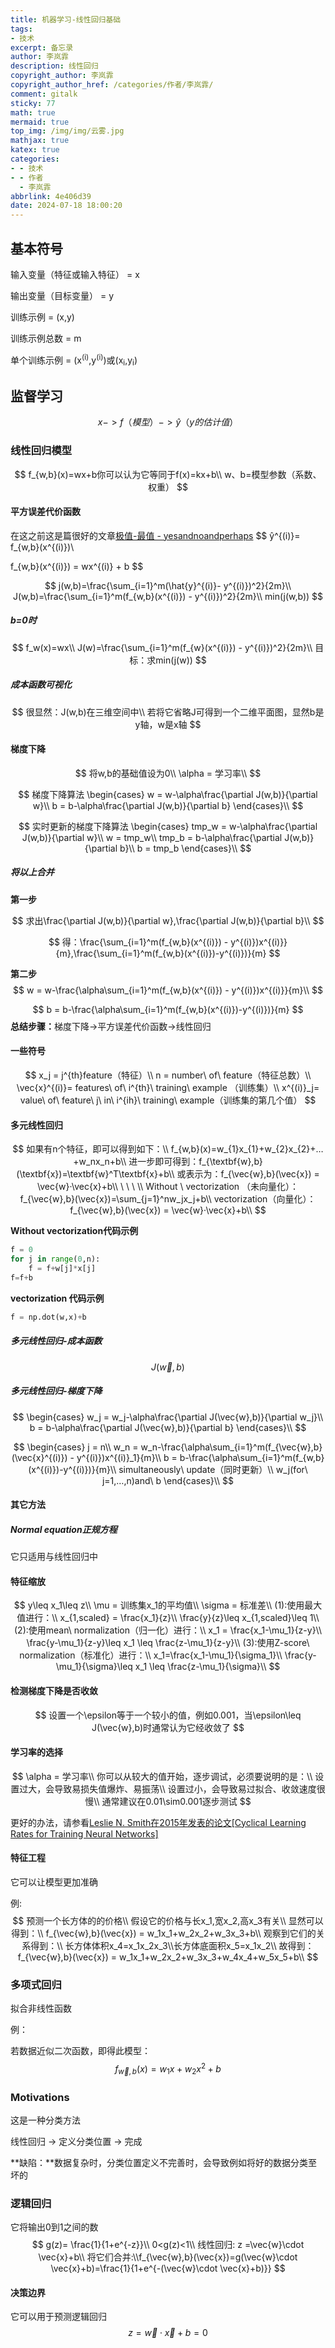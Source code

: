 ```yaml
---
title: 机器学习-线性回归基础
tags:
- 技术
excerpt: 备忘录
author: 李岚霏
description: 线性回归
copyright_author: 李岚霏
copyright_author_href: /categories/作者/李岚霏/
comment: gitalk
sticky: 77
math: true
mermaid: true
top_img: /img/img/云雾.jpg
mathjax: true
katex: true
categories:
- - 技术
- - 作者
  - 李岚霏
abbrlink: 4e406d39
date: 2024-07-18 18:00:20
---
```


## 基本符号

输入变量（特征或输入特征） = x

输出变量（目标变量） = y

训练示例 = (x,y)

训练示例总数 = m

单个训练示例 = (x<sup>(i)</sup>,y<sup>(i)</sup>)或(x<sub>i</sub>,y<sub>i</sub>)

## 监督学习

$$
x -> f（模型） -> ŷ（y的估计值）
$$

### 线性回归模型

$$
f_{w,b}(x)=wx+b你可以认为它等同于f(x)=kx+b\\
w、b=模型参数（系数、权重）
$$

#### 平方误差代价函数

在这之前这是篇很好的文章[极值-最值 - yesandnoandperhaps](https://yesandnoandperhaps.github.io/2024/06/17/sx3/)
$$
ŷ^{(i)}= f_{w,b}(x^{(i)})\\

f_{w,b}(x^{(i)}) = wx^{(i)} + b
$$

$$
j(w,b)=\frac{\sum_{i=1}^m(\hat{y}^{(i)}- y^{(i)})^2}{2m}\\
J(w,b)=\frac{\sum_{i=1}^m(f_{w,b}(x^{(i)}) - y^{(i)})^2}{2m}\\
min(j(w,b))
$$

##### b=0时

$$
f_w(x)=wx\\
J(w)=\frac{\sum_{i=1}^m(f_{w}(x^{(i)}) - y^{(i)})^2}{2m}\\
目标：求min(j(w))
$$

##### 成本函数可视化

$$
很显然：J(w,b)在三维空间中\\
若将它省略J可得到一个二维平面图，显然b是y轴，w是x轴
$$

#### 梯度下降

$$
将w,b的基础值设为0\\
\alpha = 学习率\\
$$

$$
梯度下降算法
\begin{cases}
w = w-\alpha\frac{\partial J(w,b)}{\partial w}\\
b = b-\alpha\frac{\partial J(w,b)}{\partial b}
\end{cases}\\
$$

$$
实时更新的梯度下降算法
\begin{cases}
tmp_w = w-\alpha\frac{\partial J(w,b)}{\partial w}\\
w = tmp_w\\
tmp_b = b-\alpha\frac{\partial J(w,b)}{\partial b}\\
b = tmp_b
\end{cases}\\
$$

##### 将以上合并

**第一步**

$$
求出\frac{\partial J(w,b)}{\partial w},\frac{\partial J(w,b)}{\partial b}\\
$$

$$
得：\frac{\sum_{i=1}^m(f_{w,b}(x^{(i)}) - y^{(i)})x^{(i)}}{m},\frac{\sum_{i=1}^m(f_{w,b}(x^{(i)})-y^{(i)})}{m}
$$

**第二步**
$$
w = w-\frac{\alpha\sum_{i=1}^m(f_{w,b}(x^{(i)}) - y^{(i)})x^{(i)}}{m}\\
$$

$$
b = b-\frac{\alpha\sum_{i=1}^m(f_{w,b}(x^{(i)})-y^{(i)})}{m}
$$
<b>总结步骤：</b>梯度下降->平方误差代价函数->线性回归

#### 一些符号

$$
x_j = j^{th}feature（特征）\\
n = number\ of\ feature（特征总数）\\
\vec{x}^{(i)}= features\ of\ i^{th}\ training\ example （训练集）\\
x^{(i)}_j= value\ of\ feature\ j\ in\ i^{ih}\ training\ example（训练集的第几个值）
$$

#### 多元线性回归

$$
如果有n个特征，即可以得到如下：\\
f_{w,b}(x)=w_{1}x_{1}+w_{2}x_{2}+…+w_nx_n+b\\
进一步即可得到：f_{\textbf{w},b}(\textbf{x})=\textbf{w}^T\textbf{x}+b\\
或表示为：f_{\vec{w},b}(\vec{x}) = \vec{w}·\vec{x}+b\\
\ \ \ \\
Without \ vectorization （未向量化）：f_{\vec{w},b}(\vec{x})=\sum_{j=1}^nw_jx_j+b\\
vectorization（向量化）：f_{\vec{w},b}(\vec{x}) = \vec{w}·\vec{x}+b\\
$$

**Without  vectorization代码示例**

```python
f = 0
for j in range(0,n):
    f = f+w[j]*x[j]
f=f+b
```

**vectorization 代码示例**

```python
f = np.dot(w,x)+b
```

##### 多元线性回归-成本函数

$$
J(\vec{w},b)
$$

##### 多元线性回归-梯度下降

$$
\begin{cases}
w_j = w_j-\alpha\frac{\partial J(\vec{w},b)}{\partial w_j}\\
b = b-\alpha\frac{\partial J(\vec{w},b)}{\partial b}
\end{cases}\\
$$

$$
\begin{cases}
j = n\\
w_n = w_n-\frac{\alpha\sum_{i=1}^m(f_{\vec{w},b}(\vec{x}^{(i)}) - y^{(i)})x^{(i)}_1}{m}\\
b = b-\frac{\alpha\sum_{i=1}^m(f_{w,b}(x^{(i)})-y^{(i)})}{m}\\
simultaneously\ update（同时更新）\\
w_j(for\ j=1,…,n)and\ b
\end{cases}\\
$$

#### 其它方法

##### Normal equation正规方程

它只适用与线性回归中

#### 特征缩放

$$
y\leq x_1\leq z\\
\mu = 训练集x_1的平均值\\
\sigma = 标准差\\
(1):使用最大值进行：\\
x_{1,scaled} = \frac{x_1}{z}\\
\frac{y}{z}\leq x_{1,scaled}\leq 1\\
(2):使用mean\ normalization（归一化）进行：\\
x_1 = \frac{x_1-\mu_1}{z-y}\\
\frac{y-\mu_1}{z-y}\leq x_1 \leq \frac{z-\mu_1}{z-y}\\
(3):使用Z-score\ normalization（标准化）进行：\\
x_1=\frac{x_1-\mu_1}{\sigma_1}\\
\frac{y-\mu_1}{\sigma}\leq x_1 \leq \frac{z-\mu_1}{\sigma}\\
$$

#### 检测梯度下降是否收敛

$$
设置一个\epsilon等于一个较小的值，例如0.001，当\epsilon\leq J(\vec{w},b)时通常认为它经收敛了
$$



#### 学习率的选择

$$
\alpha = 学习率\\
你可以从较大的值开始，逐步调试，必须要说明的是：\\
设置过大，会导致易损失值爆炸、易振荡\\
设置过小，会导致易过拟合、收敛速度很慢\\
通常建议在0.01\sim0.001逐步测试
$$

更好的办法，请参看[Leslie N. Smith在2015年发表的论文[Cyclical Learning Rates for Training Neural Networks]](https://arxiv.org/abs/1506.01186)

#### 特征工程

它可以让模型更加准确

例:
$$
预测一个长方体的的价格\\
假设它的价格与长x_1,宽x_2,高x_3有关\\
显然可以得到：\\
f_{\vec{w},b}(\vec{x}) = w_1x_1+w_2x_2+w_3x_3+b\\
观察到它们的关系得到：\\
长方体体积x_4=x_1x_2x_3\\长方体底面积x_5=x_1x_2\\
故得到：f_{\vec{w},b}(\vec{x}) = w_1x_1+w_2x_2+w_3x_3+w_4x_4+w_5x_5+b\\
$$

### 多项式回归

拟合非线性函数

例：

若数据近似二次函数，即得此模型：
$$
f_{\vec{w},b}(x) = w_1x+w_2x^2+b
$$

### Motivations

这是一种分类方法

线性回归 -> 定义分类位置 -> 完成

**缺陷：**数据复杂时，分类位置定义不完善时，会导致例如将好的数据分类至坏的



### 逻辑回归

它将输出0到1之间的数
$$
g(z)= \frac{1}{1+e^{-z}}\\
0<g(z)<1\\
线性回归: z =\vec{w}\cdot \vec{x}+b\\
将它们合并:\\f_{\vec{w},b}(\vec{x})=g(\vec{w}\cdot \vec{x}+b)=\frac{1}{1+e^{-(\vec{w}\cdot \vec{x}+b)}}
$$

#### 决策边界

它可以用于预测逻辑回归
$$
z =\vec{w}\cdot \vec{x}+b = 0
$$
